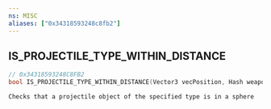 ```yaml
---
ns: MISC
aliases: ["0x34318593248c8fb2"]
---
```

## IS_PROJECTILE_TYPE_WITHIN_DISTANCE

```c
// 0x34318593248C8FB2
bool IS_PROJECTILE_TYPE_WITHIN_DISTANCE(Vector3 vecPosition, Hash weaponHash, float distance, bool IsPlayer);
```

```
Checks that a projectile object of the specified type is in a sphere
```
